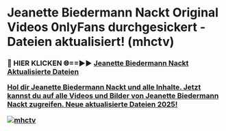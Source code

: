 # Jeanette Biedermann Nackt Original Videos 0nlyFans durchgesickert - Dateien aktualisiert! (mhctv)

<h3>🔴 HIER KLICKEN 🌐==►► <a href="https://tinyurl.com/h6vf6nb8" rel="nofollow">Jeanette Biedermann Nackt Aktualisierte Dateien

Hol dir Jeanette Biedermann Nackt und alle Inhalte. Jetzt kannst du auf alle Videos und Bilder von Jeanette Biedermann Nackt zugreifen. Neue aktualisierte Dateien 2025!

[![mhctv](https://i.imgur.com/sD4kR3V.gif)](https://tinyurl.com/h6vf6nb8)
